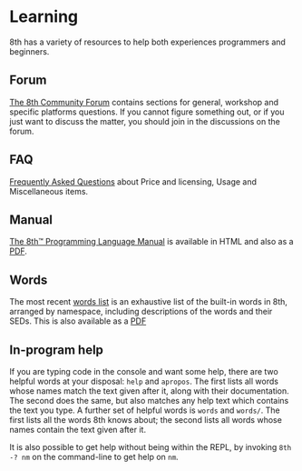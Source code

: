 # Learning

8th has a variety of resources to help both experiences programmers and beginners.

## Forum

[The 8th Community Forum][Forum] contains sections for general, workshop and specific platforms questions. If you cannot figure something out, or if you just want to discuss the matter, you should join in the discussions on the forum.

## FAQ

[Frequently Asked Questions][faq] about Price and licensing, Usage and Miscellaneous items.

## Manual

[The 8th™ Programming Language Manual][manual] is available in HTML and also as a [PDF](https://8th-dev.com/manual.pdf).

## Words

The most recent [words list][words] is an exhaustive list of the built-in words in 8th, arranged by namespace, including descriptions of the words and their SEDs. This is also available as a [PDF](https://8th-dev.com/words.pdf)

## In-program help

If you are typing code in the console and want some help, there are two helpful words at your disposal: `help` and `apropos`. The first lists all words whose names match the text given after it, along with their documentation. The second does the same, but also matches any help text which contains the text you type. A further set of helpful words is `words` and `words/`. The first lists all the words 8th knows about; the second lists all words whose names contain the text given after it.

It is also possible to get help without being within the REPL, by invoking `8th -? nm` on the command-line to get help on `nm`.
 
[Forum]: https://8th-dev.com/forum/
[faq]: https://8th-dev.com/faq.html
[manual]: https://8th-dev.com/manual.html
[words]: https://8th-dev.com/words.html

